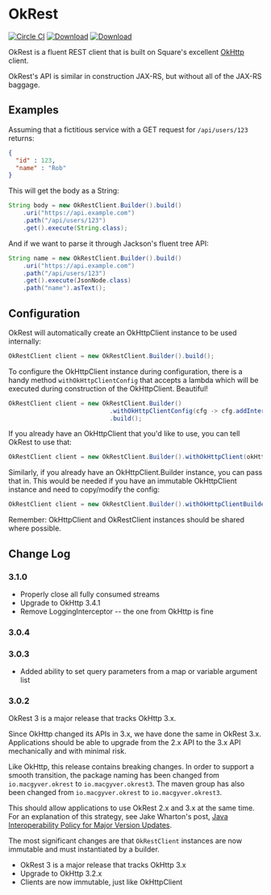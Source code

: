 OkRest
======

[![Circle CI](https://circleci.com/gh/LendingClub/okrest.svg?style=svg)](https://circleci.com/gh/LendingClub/okrest) 
[![Download](https://img.shields.io/maven-central/v/io.macgyver.okrest3/okrest.svg)](http://search.maven.org/#search%7Cga%7C1%7Cg%3A%22io.macgyver.okrest3%22)
[ ![Download](https://api.bintray.com/packages/lendingclub/OSS/okrest/images/download.svg) ](https://bintray.com/lendingclub/OSS/okrest/_latestVersion)


OkRest is a fluent REST client that is built on Square's excellent [OkHttp](https://square.github.io/okhttp/) client.

OkRest's API is similar in construction JAX-RS, but without all of the JAX-RS baggage.


Examples
--------

Assuming that a fictitious service with a GET request for ```/api/users/123``` returns:
```json
{
  "id" : 123,
  "name" : "Rob"
}
```

This will get the body as a String:

```java
String body = new OkRestClient.Builder().build()
    .uri("https://api.example.com")
    .path("/api/users/123")
    .get().execute(String.class);
```

And if we want to parse it through Jackson's fluent tree API:

```java
String name = new OkRestClient.Builder().build()
    .uri("https://api.example.com")
    .path("/api/users/123")
    .get().execute(JsonNode.class)
    .path("name").asText();
```

Configuration
-------------

OkRest will automatically create an OkHttpClient instance to be used internally:

```java
OkRestClient client = new OkRestClient.Builder().build();
```

To configure the OkHttpClient instance during configuration, there is a handy method ```withOkHttpClientConfig``` that accepts a lambda
which will be executed during construction of the OkHttpClient.  Beautiful!

```java
OkRestClient client = new OkRestClient.Builder()
                            .withOkHttpClientConfig(cfg -> cfg.addInterceptor(myInterceptor))
                            .build();
```

If you already have an OkHttpClient that you'd like to use, you can tell OkRest to use that:

```java
OkRestClient client = new OkRestClient.Builder().withOkHttpClient(okHttpClient).build();
```

Similarly, if you already have an OkHttpClient.Builder instance, you can pass that in.  This would be needed if you have an immutable OkHttpClient instance and need to copy/modify the config:

```java
OkRestClient client = new OkRestClient.Builder().withOkHttpClientBuilder(okHttpClientBuilder).build();
```

Remember: OkHttpClient and OkRestClient instances should be shared where possible. 

Change Log
-----------
### 3.1.0

* Properly close all fully consumed streams
* Upgrade to OkHttp 3.4.1
* Remove LoggingInterceptor -- the one from OkHttp is fine

### 3.0.4

### 3.0.3

* Added ability to set query parameters from a map or variable argument list

### 3.0.2

OkRest 3 is a major release that tracks OkHttp 3.x.  

Since OkHttp changed its APIs in 3.x, we have done the same in OkRest 3.x.  Applications should be able to upgrade from the 2.x API to the 3.x API mechanically and with minimal risk.

Like OkHttp, this release contains breaking changes.  In order to support a smooth transition, the package naming has been changed from ```io.macgyver.okrest``` to ```io.macgyver.okrest3```.  The maven group has also been changed from ```io.macgyver.okrest``` to ```io.macgyver.okrest3```.

This should allow applications to use OkRest 2.x and 3.x at the same time.  For an explanation of this strategy, see Jake Wharton's post, 
[Java Interoperability Policy for Major Version Updates](http://jakewharton.com/java-interoperability-policy-for-major-version-updates/).

The most significant changes are that ```OkRestClient``` instances are now immutable and must instantiated by a builder.

* OkRest 3 is a major release that tracks OkHttp 3.x
* Upgrade to OkHttp 3.2.x
* Clients are now immutable, just like OkHttpClient
